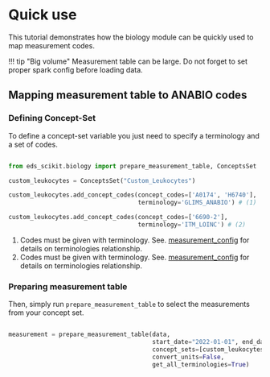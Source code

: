 # Quick use

This tutorial demonstrates how the biology module can be quickly used to map measurement codes.

!!! tip "Big volume"
    Measurement table can be large. Do not forget to set proper spark config before loading data.

## Mapping measurement table to ANABIO codes

### Defining Concept-Set

To define a concept-set variable you just need to specify a terminology and a set of codes.

```python

from eds_scikit.biology import prepare_measurement_table, ConceptsSet

custom_leukocytes = ConceptsSet("Custom_Leukocytes")

custom_leukocytes.add_concept_codes(concept_codes=['A0174', 'H6740'], 
                                    terminology='GLIMS_ANABIO') # (1)

custom_leukocytes.add_concept_codes(concept_codes=['6690-2'],
                                    terminology='ITM_LOINC') # (2)

```

1. Codes must be given with terminology. See. [measurement_config](/reference/io/settings/) for details on terminologies relationship.
2. Codes must be given with terminology. See. [measurement_config](/reference/io/settings/) for details on terminologies relationship.

### Preparing measurement table

Then, simply run ```prepare_measurement_table``` to select the measurements from your concept set.

```python

measurement = prepare_measurement_table(data,
                                        start_date="2022-01-01", end_date="2022-05-01",
                                        concept_sets=[custom_leukocytes],
                                        convert_units=False,
                                        get_all_terminologies=True)

```
